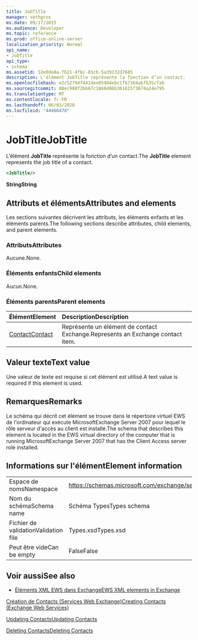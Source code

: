 ```yaml
---
title: JobTitle
manager: sethgros
ms.date: 09/17/2015
ms.audience: Developer
ms.topic: reference
ms.prod: office-online-server
localization_priority: Normal
api_name:
- JobTitle
api_type:
- schema
ms.assetid: 52e0de8a-fb21-4f6c-83cb-5a39132d7685
description: L’élément JobTitle représente la fonction d’un contact.
ms.openlocfilehash: e2c52794f441dee05944ebc1fb7364abfb35cfab
ms.sourcegitcommit: 88ec988f2bb67c1866d06b361615f3674a24e795
ms.translationtype: MT
ms.contentlocale: fr-FR
ms.lasthandoff: 06/03/2020
ms.locfileid: "44466478"
---
```

# <a name="jobtitle"></a><span data-ttu-id="a2217-103">JobTitle</span><span class="sxs-lookup"><span data-stu-id="a2217-103">JobTitle</span></span>

<span data-ttu-id="a2217-104">L’élément **JobTitle** représente la fonction d’un contact.</span><span class="sxs-lookup"><span data-stu-id="a2217-104">The **JobTitle** element represents the job title of a contact.</span></span> 
  
```xml
<JobTitle/>
```

 <span data-ttu-id="a2217-105">**String**</span><span class="sxs-lookup"><span data-stu-id="a2217-105">**String**</span></span>
## <a name="attributes-and-elements"></a><span data-ttu-id="a2217-106">Attributs et éléments</span><span class="sxs-lookup"><span data-stu-id="a2217-106">Attributes and elements</span></span>

<span data-ttu-id="a2217-107">Les sections suivantes décrivent les attributs, les éléments enfants et les éléments parents.</span><span class="sxs-lookup"><span data-stu-id="a2217-107">The following sections describe attributes, child elements, and parent elements.</span></span>
  
### <a name="attributes"></a><span data-ttu-id="a2217-108">Attributs</span><span class="sxs-lookup"><span data-stu-id="a2217-108">Attributes</span></span>

<span data-ttu-id="a2217-109">Aucune.</span><span class="sxs-lookup"><span data-stu-id="a2217-109">None.</span></span>
  
### <a name="child-elements"></a><span data-ttu-id="a2217-110">Éléments enfants</span><span class="sxs-lookup"><span data-stu-id="a2217-110">Child elements</span></span>

<span data-ttu-id="a2217-111">Aucun.</span><span class="sxs-lookup"><span data-stu-id="a2217-111">None.</span></span>
  
### <a name="parent-elements"></a><span data-ttu-id="a2217-112">Éléments parents</span><span class="sxs-lookup"><span data-stu-id="a2217-112">Parent elements</span></span>

|<span data-ttu-id="a2217-113">**Élément**</span><span class="sxs-lookup"><span data-stu-id="a2217-113">**Element**</span></span>|<span data-ttu-id="a2217-114">**Description**</span><span class="sxs-lookup"><span data-stu-id="a2217-114">**Description**</span></span>|
|:-----|:-----|
|[<span data-ttu-id="a2217-115">Contact</span><span class="sxs-lookup"><span data-stu-id="a2217-115">Contact</span></span>](contact.md) <br/> |<span data-ttu-id="a2217-116">Représente un élément de contact Exchange.</span><span class="sxs-lookup"><span data-stu-id="a2217-116">Represents an Exchange contact item.</span></span>  <br/> |
   
## <a name="text-value"></a><span data-ttu-id="a2217-117">Valeur texte</span><span class="sxs-lookup"><span data-stu-id="a2217-117">Text value</span></span>

<span data-ttu-id="a2217-118">Une valeur de texte est requise si cet élément est utilisé.</span><span class="sxs-lookup"><span data-stu-id="a2217-118">A text value is required if this element is used.</span></span>
  
## <a name="remarks"></a><span data-ttu-id="a2217-119">Remarques</span><span class="sxs-lookup"><span data-stu-id="a2217-119">Remarks</span></span>

<span data-ttu-id="a2217-120">Le schéma qui décrit cet élément se trouve dans le répertoire virtuel EWS de l'ordinateur qui exécute MicrosoftExchange Server 2007 pour lequel le rôle serveur d'accès au client est installé.</span><span class="sxs-lookup"><span data-stu-id="a2217-120">The schema that describes this element is located in the EWS virtual directory of the computer that is running MicrosoftExchange Server 2007 that has the Client Access server role installed.</span></span>
  
## <a name="element-information"></a><span data-ttu-id="a2217-121">Informations sur l'élément</span><span class="sxs-lookup"><span data-stu-id="a2217-121">Element information</span></span>

|||
|:-----|:-----|
|<span data-ttu-id="a2217-122">Espace de noms</span><span class="sxs-lookup"><span data-stu-id="a2217-122">Namespace</span></span>  <br/> |https://schemas.microsoft.com/exchange/services/2006/types  <br/> |
|<span data-ttu-id="a2217-123">Nom du schéma</span><span class="sxs-lookup"><span data-stu-id="a2217-123">Schema name</span></span>  <br/> |<span data-ttu-id="a2217-124">Schéma Types</span><span class="sxs-lookup"><span data-stu-id="a2217-124">Types schema</span></span>  <br/> |
|<span data-ttu-id="a2217-125">Fichier de validation</span><span class="sxs-lookup"><span data-stu-id="a2217-125">Validation file</span></span>  <br/> |<span data-ttu-id="a2217-126">Types.xsd</span><span class="sxs-lookup"><span data-stu-id="a2217-126">Types.xsd</span></span>  <br/> |
|<span data-ttu-id="a2217-127">Peut être vide</span><span class="sxs-lookup"><span data-stu-id="a2217-127">Can be empty</span></span>  <br/> |<span data-ttu-id="a2217-128">False</span><span class="sxs-lookup"><span data-stu-id="a2217-128">False</span></span>  <br/> |
   
## <a name="see-also"></a><span data-ttu-id="a2217-129">Voir aussi</span><span class="sxs-lookup"><span data-stu-id="a2217-129">See also</span></span>



- [<span data-ttu-id="a2217-130">Éléments XML EWS dans Exchange</span><span class="sxs-lookup"><span data-stu-id="a2217-130">EWS XML elements in Exchange</span></span>](ews-xml-elements-in-exchange.md)


[<span data-ttu-id="a2217-131">Création de Contacts (Services Web Exchange)</span><span class="sxs-lookup"><span data-stu-id="a2217-131">Creating Contacts (Exchange Web Services)</span></span>](https://msdn.microsoft.com/library/4845917e-70d1-481c-bbd7-011ec6571789%28Office.15%29.aspx)
  
[<span data-ttu-id="a2217-132">Updating Contacts</span><span class="sxs-lookup"><span data-stu-id="a2217-132">Updating Contacts</span></span>](https://msdn.microsoft.com/library/9a865953-b94a-4229-b632-2dee433314be%28Office.15%29.aspx)
  
[<span data-ttu-id="a2217-133">Deleting Contacts</span><span class="sxs-lookup"><span data-stu-id="a2217-133">Deleting Contacts</span></span>](https://msdn.microsoft.com/library/fcc3dc84-cd3e-455e-a1a7-ae6921c9b588%28Office.15%29.aspx)

